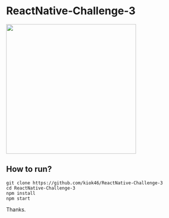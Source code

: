 # ReactNative-Challenge-3

<img src="https://user-images.githubusercontent.com/7335120/34905427-3f093db0-f87e-11e7-91cb-abef84e62272.gif" width="350">


## How to run?

```
git clone https://github.com/kiok46/ReactNative-Challenge-3
cd ReactNative-Challenge-3
npm install
npm start
```

Thanks.
